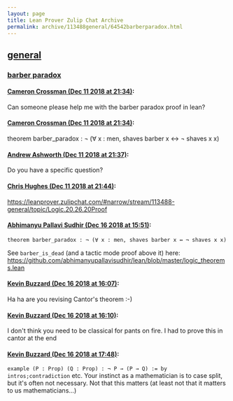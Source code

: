 ```yaml
---
layout: page
title: Lean Prover Zulip Chat Archive 
permalink: archive/113488general/64542barberparadox.html
---
```


## [general](index.html)
### [barber paradox](64542barberparadox.html)

#### [Cameron Crossman (Dec 11 2018 at 21:34)](https://leanprover.zulipchat.com/#narrow/stream/113488-general/topic/barber%20paradox/near/151478623):
Can someone please help me with the barber paradox proof in lean?

#### [Cameron Crossman (Dec 11 2018 at 21:34)](https://leanprover.zulipchat.com/#narrow/stream/113488-general/topic/barber%20paradox/near/151478627):
theorem barber_paradox : ¬ (∀ x : men, shaves barber x ↔ ¬ shaves x x)

#### [Andrew Ashworth (Dec 11 2018 at 21:37)](https://leanprover.zulipchat.com/#narrow/stream/113488-general/topic/barber%20paradox/near/151478769):
Do you have a specific question?

#### [Chris Hughes (Dec 11 2018 at 21:44)](https://leanprover.zulipchat.com/#narrow/stream/113488-general/topic/barber%20paradox/near/151479142):
https://leanprover.zulipchat.com/#narrow/stream/113488-general/topic/Logic.20.26.20Proof

#### [Abhimanyu Pallavi Sudhir (Dec 16 2018 at 15:51)](https://leanprover.zulipchat.com/#narrow/stream/113488-general/topic/barber%20paradox/near/151882895):
```quote
theorem barber_paradox : ¬ (∀ x : men, shaves barber x ↔ ¬ shaves x x)
```
 See `barber_is_dead` (and a tactic mode proof above it) here: https://github.com/abhimanyupallavisudhir/lean/blob/master/logic_theorems.lean

#### [Kevin Buzzard (Dec 16 2018 at 16:07)](https://leanprover.zulipchat.com/#narrow/stream/113488-general/topic/barber%20paradox/near/151883459):
Ha ha are you revising Cantor's theorem :-)

#### [Kevin Buzzard (Dec 16 2018 at 16:10)](https://leanprover.zulipchat.com/#narrow/stream/113488-general/topic/barber%20paradox/near/151883587):
I don't think you need to be classical for pants on fire. I had to prove this in cantor at the end

#### [Kevin Buzzard (Dec 16 2018 at 17:48)](https://leanprover.zulipchat.com/#narrow/stream/113488-general/topic/barber%20paradox/near/151887219):
`example (P : Prop) (Q : Prop) : ¬ P → (P → Q) := by intros;contradiction` etc. Your instinct as a mathematician is to case split, but it's often not necessary. Not that this matters (at least not that it matters to us mathematicians...)


